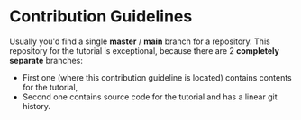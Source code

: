 # Contribution Guidelines

Usually you'd find a single **master** / **main** branch for a repository.
This repository for the tutorial is exceptional, because there are 2 **completely separate** branches:

* First one (where this contribution guideline is located) contains contents for the tutorial,
* Second one contains source code for the tutorial and has a linear git history.